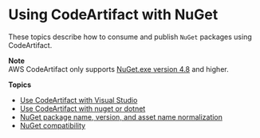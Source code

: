 # Using CodeArtifact with NuGet<a name="using-nuget"></a>

These topics describe how to consume and publish `NuGet` packages using CodeArtifact\.

**Note**  
AWS CodeArtifact only supports [NuGet\.exe version 4\.8](https://docs.microsoft.com/en-us/nuget/release-notes/nuget-4.8-rtm) and higher\.



**Topics**
+ [Use CodeArtifact with Visual Studio](nuget-visual-studio.md)
+ [Use CodeArtifact with nuget or dotnet](nuget-cli.md)
+ [NuGet package name, version, and asset name normalization](nuget-name-normalization.md)
+ [NuGet compatibility](nuget-compatibility.md)